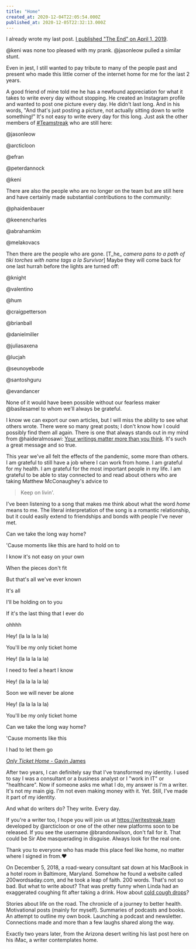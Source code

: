 ```yaml
---
title: "Home"
created_at: 2020-12-04T22:05:54.000Z
published_at: 2020-12-05T22:32:13.000Z
---
```

I already wrote my last post. [I published "The End" on April 1, 2019](https://writelier.com/the-end-136075c9ebfa31f20d).

@keni was none too pleased with my prank. @jasonleow pulled a similar stunt. 

Even in jest, I still wanted to pay tribute to many of the people past and present who made this little corner of the internet home for me for the last 2 years. 

A good friend of mine told me he has a newfound appreciation for what it takes to write every day without stopping. He created an Instagram profile and wanted to post one picture every day. He didn't last long. And in his words, "And that's just posting a picture, not actually sitting down to write something!" It's not easy to write every day for this long. Just ask the other members of [#Teamstreak](#Teamstreak) who are still here:

@jasonleow

@arcticloon

@efran

@peterdannock

@keni

There are also the people who are no longer on the team but are still here and have certainly made substantial contributions to the community:

@phaidenbauer

@keenencharles

@abrahamkim

@melakovacs

Then there are the people who are gone. \[T_he_ _camera pans to a path of tiki torches with name tags a la Survivor_\] Maybe they will come back for one last hurrah before the lights are turned off:

@knight

@valentino

@hum

@craigpetterson

@brianball

@danielmiller

@juliasaxena

@lucjah

@seunoyebode

@santoshguru

@evandancer

None of it would have been possible without our fearless maker @basilesamel to whom we'll always be grateful.

I know we can export our own articles, but I will miss the ability to see what others wrote. There were so many great posts; I don't know how I could possibly find them all again. There is one that always stands out in my mind from @haideralmosawi: [Your writings matter more than you think](https://writelier.com/your-writings-matter-more-than-you-think-118015c837641de93e). It's such a great message and so true.

This year we've all felt the effects of the pandemic, some more than others. I am grateful to still have a job where I can work from home. I am grateful for my health. I am grateful for the most important people in my life. I am grateful to be able to stay connected to and read about others who are taking Matthew McConaughey's advice to 

> Keep on livin'.

I've been listening to a song that makes me think about what the word _home_ means to me. The literal interpretation of the song is a romantic relationship, but it could easily extend to friendships and bonds with people I've never met.

Can we take the long way home?

'Cause moments like this are hard to hold on to

I know it's not easy on your own

When the pieces don't fit

But that's all we've ever known

It's all

I'll be holding on to you

If it's the last thing that I ever do

ohhhh

Hey! (la la la la la)

You'll be my only ticket home

Hey! (la la la la la)

I need to feel a heart I know

Hey! (la la la la la)

Soon we will never be alone

Hey! (la la la la la)

You'll be my only ticket home

Can we take the long way home?

'Cause moments like this

I had to let them go

[_Only Ticket Home_ - Gavin James](https://youtu.be/sh4svnmZBWw)

After two years, I can definitely say that I've transformed my identity. I used to say I was a consultant or a business analyst or I "work in IT" or "healthcare". Now if someone asks me what I do, my answer is I'm a writer. It's not my main gig. I'm not even making money with it. Yet. Still, I've made it part of my identity.

And what do writers do? They write. Every day.

If you're a writer too, I hope you will join us at https://writestreak.team developed by @arcticloon or one of the other new platforms soon to be released. If you see the username @brandonwilson, don't fall for it. That could be Sir Abe masquerading in disguise. Always look for the real one. 

Thank you to everyone who has made this place feel like home, no matter where I signed in from.❤️

On December 5, 2018, a road-weary consultant sat down at his MacBook in a hotel room in Baltimore, Maryland. Somehow he found a website called 200wordsaday.com, and he took a leap of faith. 200 words. That's not so bad. But what to write about? That was pretty funny when Linda had an exaggerated coughing fit after taking a drink. How about [cold cough drops](https://writelier.com/cold-cough-drops-2655c0713f737d58)?

Stories about life on the road. The chronicle of a journey to better health. Motivational posts (mainly for myself). Summaries of podcasts and books. An attempt to outline my own book. Launching a podcast and newsletter. Connections made and more than a few laughs shared along the way.

Exactly two years later, from the Arizona desert writing his last post here on his iMac, a writer contemplates home.
